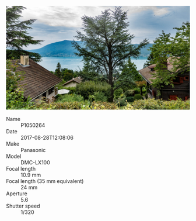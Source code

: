 [![P1050264](/photos/hd/P1050264.jpg)](/photos/full/P1050264.jpg?raw=true)

<dl>
  <dt>Name</dt>
  <dd>P1050264</dd>
  <dt>Date</dt>
  <dd>2017-08-28T12:08:06</dd>
  <dt>Make</dt>
  <dd>Panasonic</dd>
  <dt>Model</dt>
  <dd>DMC-LX100</dd>
  <dt>Focal length</dt>
  <dd>10.9 mm</dd>
  <dt>Focal length (35 mm equivalent)</dt>
  <dd>24 mm</dd>
  <dt>Aperture</dt>
  <dd>5.6</dd>
  <dt>Shutter speed</dt>
  <dd>1/320</dd>
</dl>
